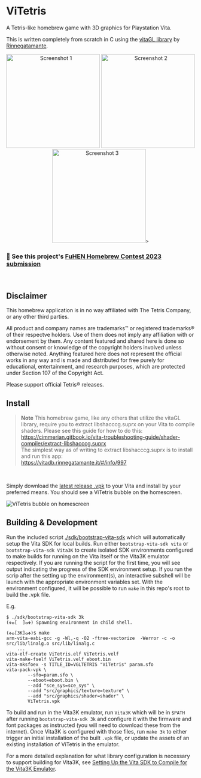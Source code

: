 # ViTetris

A Tetris-like homebrew game with 3D graphics for Playstation Vita.

This is written completely from scratch in C using the [vitaGL library](https://github.com/Rinnegatamante/vitaGL/) by [Rinnegatamante](https://github.com/Rinnegatamante).

<p align="center">
  <span>
    <img
      width="250px"
      alt="Screenshot 1"
      title="Screenshot 1"
      src="https://github.com/m-bartlett/vita-tetris/assets/85039141/62095254-35c7-4df2-b1b1-95537dabb9c6"
    >
    <img
      width="250px"
      alt="Screenshot 2"
      title="Screenshot 2"
      src="https://github.com/m-bartlett/vita-tetris/assets/85039141/806a3fc6-eba3-4b5b-b508-c15f051927cd"
    >
    <img
      width="250px"
      alt="Screenshot 3"
      title="Screenshot 3"
      src="https://github.com/m-bartlett/vita-tetris/assets/85039141/ef6853b9-fda0-43a3-94ae-6e6c090436c4"

    >

  </span>
</p>

### 🚀 See this project's [FuHEN Homebrew Contest 2023 submission](https://fuhen.homebrew-contest.com/submissions/52/)
<br/>

## Disclaimer
This homebrew application is in no way affiliated with The Tetris Company, or any other third parties.

All product and company names are trademarks&trade; or registered trademarks&reg; of their respectve
holders. Use of them does not imply any affiliation with or endorsement by them. Any content
featured and shared here is done so without consent or knowledge of the copyright holders involved
unless otherwise noted. Anything featured here does not represent the official works in any way and
is made and distributed for free purely for educational, entertainment, and research purposes, which
are protected under Section 107 of the Copyright Act.

Please support official Tetris&reg; releases.


## Install

>**Note**
>This homebrew game, like any others that utilize the vitaGL library, require you to extract libshacccg.suprx on your Vita to compile shaders. Please see this guide for how to do this:<br/>
><https://cimmerian.gitbook.io/vita-troubleshooting-guide/shader-compiler/extract-libshacccg.suprx>
><br/>The simplest way as of writing to extract libshacccg.suprx is to install and run this app:<br/>
><https://vitadb.rinnegatamante.it/#/info/997>
<br/>


Simply download the [latest release .vpk](https://github.com/m-bartlett/vita-tetris/releases/latest/download/ViTetris.vpk) to your Vita and install by your preferred means. You should see a ViTetris bubble on the homescreen.

![ViTetris bubble on homescreen](https://github.com/m-bartlett/vita-tetris/assets/85039141/c1c51e02-d493-412a-b660-13d63aa36c94)



## Building & Development

Run the included script [./sdk/bootstrap-vita-sdk](./sdk/bootstrap-vita-sdk) which will automatically setup the Vita SDK for local builds. Run either `bootstrap-vita-sdk vita` or `bootstrap-vita-sdk Vita3K` to create isolated SDK environments configured to make builds for running on the Vita itself or the Vita3K emulator respectively. If you are running the script for the first time, you will see output indicating the progress of the SDK environment setup. If you run the scrip after the setting up the environment(s), an interactive subshell will be launch with the appropriate environment variables set. With the environment configured, it will be possible to run `make` in this repo's root to build the .vpk file.

E.g.
```console
$ ./sdk/bootstrap-vita-sdk 3k
(✜ⴰ[  ]ⴰ✤) Spawning environment in child shell.

(✜ⴰ[3K]ⴰ✤)$ make
arm-vita-eabi-gcc -g -Wl,-q -O2 -ftree-vectorize  -Werror -c -o src/lib/linalg.o src/lib/linalg.c
    ...
vita-elf-create ViTetris.elf ViTetris.velf
vita-make-fself ViTetris.velf eboot.bin
vita-mksfoex -s TITLE_ID=VGLTETRIS "ViTetris" param.sfo
vita-pack-vpk \
        --sfo=param.sfo \
        --eboot=eboot.bin \
        --add "sce_sys=sce_sys" \
        --add "src/graphics/texture=texture" \
        --add "src/graphics/shader=shader" \
        ViTetris.vpk
```

To build and run in the Vita3K emulator, run `Vita3K` which will be in `$PATH` after running `bootstrap-vita-sdk 3k` and configure it with the firmware and font packages as instructed (you will need to download these from the internet). Once Vita3K is configured with those files, run `make 3k` to either trigger an initial installation of the built `.vpk` file, or update the assets of an existing installation of ViTetris in the emulator.

For a more detailed explanation for what library configuration is necessary to support building for Vita3K, see [Setting Up the Vita SDK to Compile for the Vita3K Emulator](Setting%20Up%20the%20Vita%20SDK%20to%20Compile%20for%20the%20Vita3K%20Emulator.md).

